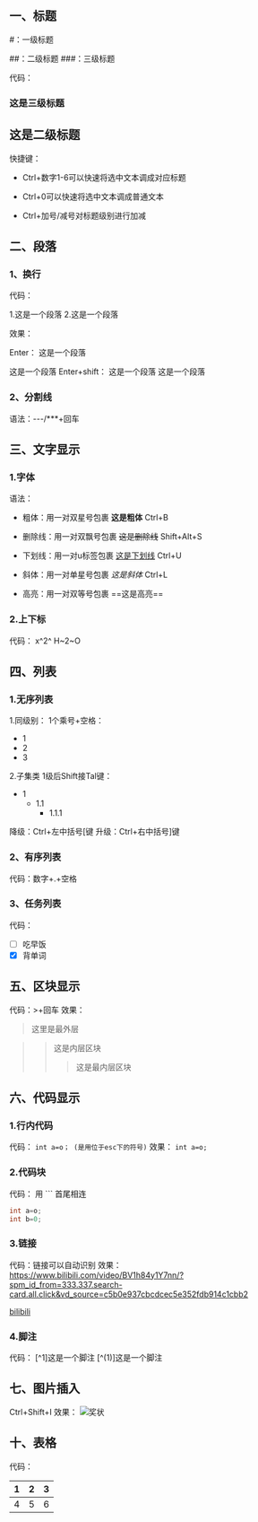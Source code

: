 ## 一、标题

#：一级标题

##：二级标题
###：三级标题

代码：

### 这是三级标题

## 这是二级标题

快捷键：

* Ctrl+数字1-6可以快速将选中文本调成对应标题

* Ctrl+0可以快速将选中文本调成普通文本

* Ctrl+加号/减号对标题级别进行加减

  

## 二、段落

### 1、换行

代码：

  1.这是一个段落
  2.这是一个段落

效果：

  Enter：
  这是一个段落

  这是一个段落
  Enter+shift：
  这是一个段落
  这是一个段落

### 2、分割线

  语法：---/***+回车

## 三、文字显示

### 1.字体

  语法：

* 粗体：用一对双星号包裹      **这是粗体**       Ctrl+B

* 删除线：用一对双飘号包裹   ~~这是删除线~~   Shift+Alt+S

* 下划线：用一对u标签包裹     <u>这是下划线</u>   Ctrl+U

* 斜体：用一对单星号包裹      *这是斜体*         Ctrl+L  

* 高亮：用一对双等号包裹     ==这是高亮==

### 2.上下标

代码：
x^2^
H~2~O

## 四、列表

### 1.无序列表

 1.同级别：
1个乘号+空格： 

* 1
* 2
* 3

 2.子集类
1级后Shift接Tal键：

* 1
  * 1.1
    * 1.1.1

降级：Ctrl+左中括号[键
升级：Ctrl+右中括号]键

### 2、有序列表

代码：数字+.+空格

### 3、任务列表

代码：

- [ ] 吃早饭
- [x] 背单词

## 五、区块显示

代码：>+回车
效果：

> 这里是最外层

>> 这是内层区块
>>
>> >这是最内层区块

## 六、代码显示

### 1.行内代码

 代码：
`int a=o； (是用位于esc下的符号)`
效果：
`int a=o;`

### 2.代码块

代码：
用 ```  首尾相连

```c
int a=o;
int b=0;
```

### 3.链接

代码：链接可以自动识别
效果：
https://www.bilibili.com/video/BV1h84y1Y7nn/?spm_id_from=333.337.search-card.all.click&vd_source=c5b0e937cbcdcec5e352fdb914c1cbb2

[bilibili](https://www.bilibili.com/video/BV1h84y1Y7nn/?spm_id_from=333.337.search-card.all.click&vd_source=c5b0e937cbcdcec5e352fdb914c1cbb2)

### 4.脚注

代码：
[^1]这是一个脚注
[^(1)]这是一个脚注

## 七、图片插入

Ctrl+Shift+I
效果：
![奖状](图片1.png)

## 十、表格

代码：

| 1    | 2    | 3    |
| ---- | ---- | ---- |
| 4    | 5    |  6   |













































